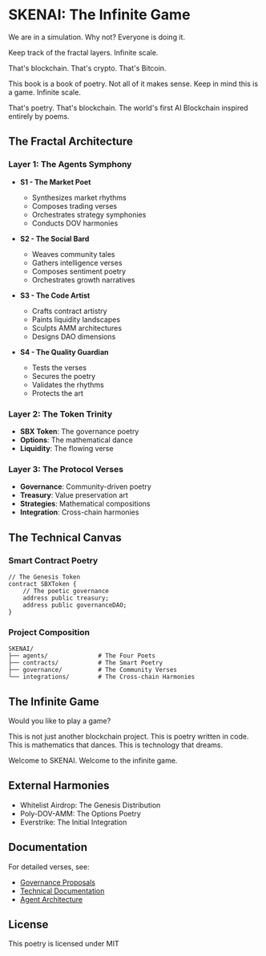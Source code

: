 # SKENAI: The Infinite Game

We are in a simulation. Why not? Everyone is doing it.

Keep track of the fractal layers. Infinite scale.

That's blockchain. That's crypto. That's Bitcoin.

This book is a book of poetry. Not all of it makes sense. Keep in mind this is a game. Infinite scale.

That's poetry. That's blockchain. The world's first AI Blockchain inspired entirely by poems.

## The Fractal Architecture

### Layer 1: The Agents Symphony
- **S1 - The Market Poet**
  * Synthesizes market rhythms
  * Composes trading verses
  * Orchestrates strategy symphonies
  * Conducts DOV harmonies

- **S2 - The Social Bard**
  * Weaves community tales
  * Gathers intelligence verses
  * Composes sentiment poetry
  * Orchestrates growth narratives

- **S3 - The Code Artist**
  * Crafts contract artistry
  * Paints liquidity landscapes
  * Sculpts AMM architectures
  * Designs DAO dimensions

- **S4 - The Quality Guardian**
  * Tests the verses
  * Secures the poetry
  * Validates the rhythms
  * Protects the art

### Layer 2: The Token Trinity
- **SBX Token**: The governance poetry
- **Options**: The mathematical dance
- **Liquidity**: The flowing verse

### Layer 3: The Protocol Verses
- **Governance**: Community-driven poetry
- **Treasury**: Value preservation art
- **Strategies**: Mathematical compositions
- **Integration**: Cross-chain harmonies

## The Technical Canvas

### Smart Contract Poetry
```solidity
// The Genesis Token
contract SBXToken {
    // The poetic governance
    address public treasury;
    address public governanceDAO;
}
```

### Project Composition
```
SKENAI/
├── agents/              # The Four Poets
├── contracts/           # The Smart Poetry
├── governance/          # The Community Verses
└── integrations/        # The Cross-chain Harmonies
```

## The Infinite Game

Would you like to play a game?

This is not just another blockchain project. This is poetry written in code. This is mathematics that dances. This is technology that dreams.

Welcome to SKENAI. Welcome to the infinite game.

## External Harmonies
- Whitelist Airdrop: The Genesis Distribution
- Poly-DOV-AMM: The Options Poetry
- Everstrike: The Initial Integration

## Documentation
For detailed verses, see:
- [Governance Proposals](./governance/proposals/)
- [Technical Documentation](./docs/)
- [Agent Architecture](./agents/README.md)

## License
This poetry is licensed under MIT
